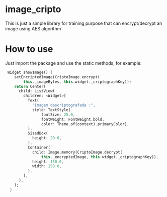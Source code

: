 # image_cripto

This is just a simple library for training purpose that can encrypt/decrypt an image using AES algorithm

# How to use

Just import the package and use the static methods, for example:

`````dart
 Widget showImage() {
    setEncriptedImage(CriptoImage.encrypt(
        this._imageBytes, this.widget._criptographKey));
    return Center(
      child: ListView(
        children: <Widget>[
          Text(
            "Imagem descriptografada :",
            style: TextStyle(
                fontSize: 25.0,
                fontWeight: FontWeight.bold,
                color: Theme.of(context).primaryColor),
          ),
          SizedBox(
            height: 20.0,
          ),
          Container(
            child: Image.memory(CriptoImage.decrypt(
                this._encryptedImage, this.widget._criptographKey)),
            height: 150.0,
            width: 150.0,
          ),
        ],
      ),
    );
  }
